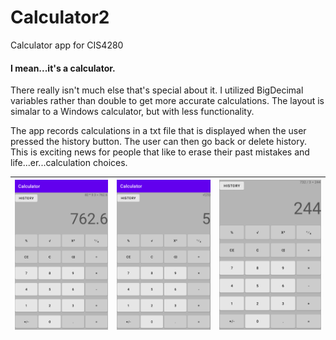 # Calculator2
Calculator app for CIS4280

#### I mean...it's a calculator. 
There really isn't much else that's special about it. I utilized BigDecimal variables rather than double to get more accurate calculations. The layout is simalar to a Windows calculator, but with less functionality.

The app records calculations in a txt file that is displayed when the user pressed the history button. The user can then go back or delete history. This is exciting news for people that like to erase their past mistakes and life...er...calculation choices. 

|<img src="CalculatorScreenshots/calculator1.png">|<img src="CalculatorScreenshots/calculator2.png">|<img src="CalculatorScreenshots/calculator3.png">|
| ----- | ----- | ----- |
